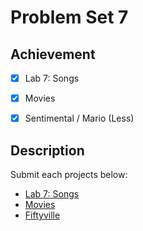# Problem Set 7

## Achievement

- [x] Lab 7: Songs
- [x] Movies
- [x] Sentimental / Mario (Less)


## Description

Submit each projects below:
- [Lab 7: Songs](https://cs50.harvard.edu/x/2023/labs/7/)
- [Movies](https://cs50.harvard.edu/x/2023/psets/7/movies/)
- [Fiftyville](https://cs50.harvard.edu/x/2023/psets/7/fiftyville/)
